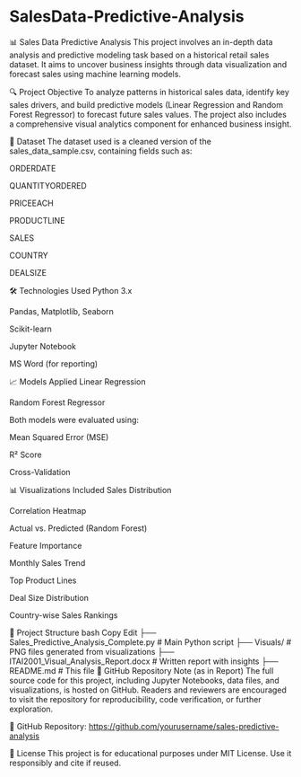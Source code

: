 # SalesData-Predictive-Analysis
📊 Sales Data Predictive Analysis
This project involves an in-depth data analysis and predictive modeling task based on a historical retail sales dataset. It aims to uncover business insights through data visualization and forecast sales using machine learning models.

🔍 Project Objective
To analyze patterns in historical sales data, identify key sales drivers, and build predictive models (Linear Regression and Random Forest Regressor) to forecast future sales values. The project also includes a comprehensive visual analytics component for enhanced business insight.

📁 Dataset
The dataset used is a cleaned version of the sales_data_sample.csv, containing fields such as:

ORDERDATE

QUANTITYORDERED

PRICEEACH

PRODUCTLINE

SALES

COUNTRY

DEALSIZE

🛠 Technologies Used
Python 3.x

Pandas, Matplotlib, Seaborn

Scikit-learn

Jupyter Notebook

MS Word (for reporting)

📈 Models Applied
Linear Regression

Random Forest Regressor

Both models were evaluated using:

Mean Squared Error (MSE)

R² Score

Cross-Validation

📊 Visualizations Included
Sales Distribution

Correlation Heatmap

Actual vs. Predicted (Random Forest)

Feature Importance

Monthly Sales Trend

Top Product Lines

Deal Size Distribution

Country-wise Sales Rankings

📂 Project Structure
bash
Copy
Edit
├── Sales_Predictive_Analysis_Complete.py   # Main Python script
├── Visuals/                                # PNG files generated from visualizations
├── ITAI2001_Visual_Analysis_Report.docx    # Written report with insights
├── README.md                               # This file
📎 GitHub Repository Note (as in Report)
The full source code for this project, including Jupyter Notebooks, data files, and visualizations, is hosted on GitHub.
Readers and reviewers are encouraged to visit the repository for reproducibility, code verification, or further exploration.

🔗 GitHub Repository: https://github.com/yourusername/sales-predictive-analysis

📝 License
This project is for educational purposes under MIT License. Use it responsibly and cite if reused.
